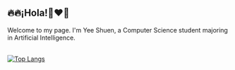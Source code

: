 <h2>🔥🔥¡Hola!👋❤️‍🔥</h2> 

Welcome to my page. I'm Yee Shuen, a Computer Science student majoring in Artificial Intelligence. <br><br>

[![Top Langs](https://github-readme-stats.vercel.app/api/top-langs/?username=anuraghazra&layout=compact)](https://github.com/anuraghazra/github-readme-stats)
